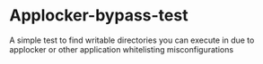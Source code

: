 # Applocker-bypass-test
A simple test to find writable directories you can execute in due to applocker or other application whitelisting misconfigurations
